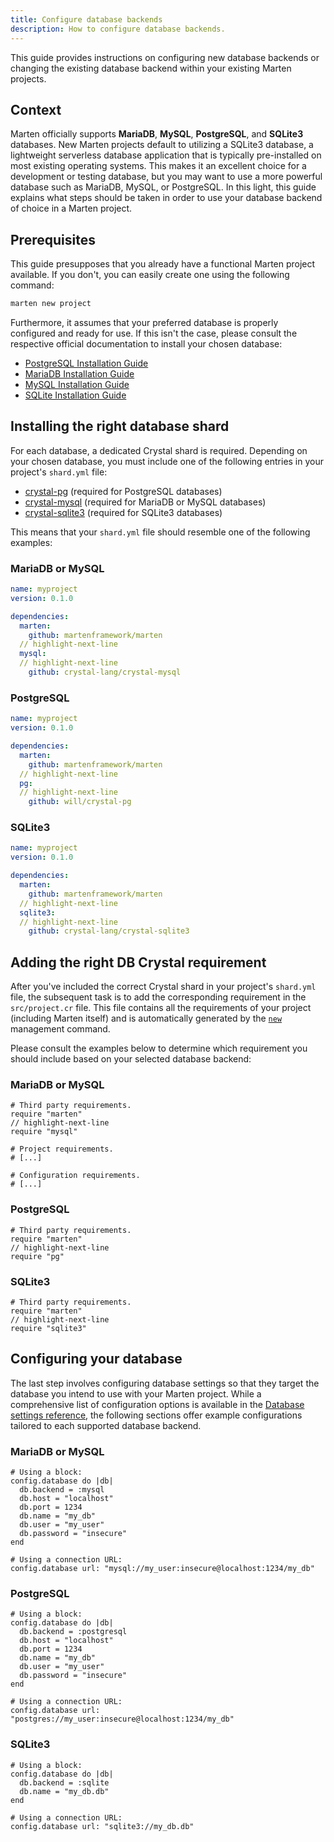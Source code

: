 ```yaml
---
title: Configure database backends
description: How to configure database backends.
---
```


This guide provides instructions on configuring new database backends or changing the existing database backend within your existing Marten projects.

## Context

Marten officially supports **MariaDB**, **MySQL**, **PostgreSQL**, and **SQLite3** databases. New Marten projects default to utilizing a SQLite3 database, a lightweight serverless database application that is typically pre-installed on most existing operating systems. This makes it an excellent choice for a development or testing database, but you may want to use a more powerful database such as MariaDB, MySQL, or PostgreSQL. In this light, this guide explains what steps should be taken in order to use your database backend of choice in a Marten project.

## Prerequisites

This guide presupposes that you already have a functional Marten project available. If you don't, you can easily create one using the following command:

```bash
marten new project
```

Furthermore, it assumes that your preferred database is properly configured and ready for use. If this isn't the case, please consult the respective official documentation to install your chosen database:

* [PostgreSQL Installation Guide](https://wiki.postgresql.org/wiki/Detailed_installation_guides)
* [MariaDB Installation Guide](https://mariadb.com/kb/en/getting-installing-and-upgrading-mariadb)
* [MySQL Installation Guide](https://dev.mysql.com/doc/refman/8.0/en/installing.html)
* [SQLite Installation Guide](https://www.tutorialspoint.com/sqlite/sqlite_installation.htm)

## Installing the right database shard

For each database, a dedicated Crystal shard is required. Depending on your chosen database, you must include one of the following entries in your project's `shard.yml` file:

* [crystal-pg](https://github.com/will/crystal-pg) (required for PostgreSQL databases)
* [crystal-mysql](https://github.com/crystal-lang/crystal-mysql) (required for MariaDB or MySQL databases)
* [crystal-sqlite3](https://github.com/crystal-lang/crystal-sqlite3) (required for SQLite3 databases)

This means that your `shard.yml` file should resemble one of the following examples:

### MariaDB or MySQL

```yaml
name: myproject
version: 0.1.0

dependencies:
  marten:
    github: martenframework/marten
  // highlight-next-line
  mysql:
  // highlight-next-line
    github: crystal-lang/crystal-mysql
```

### PostgreSQL

```yaml
name: myproject
version: 0.1.0

dependencies:
  marten:
    github: martenframework/marten
  // highlight-next-line
  pg:
  // highlight-next-line
    github: will/crystal-pg
```

### SQLite3

```yaml
name: myproject
version: 0.1.0

dependencies:
  marten:
    github: martenframework/marten
  // highlight-next-line
  sqlite3:
  // highlight-next-line
    github: crystal-lang/crystal-sqlite3
```

## Adding the right DB Crystal requirement

After you've included the correct Crystal shard in your project's `shard.yml` file, the subsequent task is to add the corresponding requirement in the `src/project.cr` file. This file contains all the requirements of your project (including Marten itself) and is automatically generated by the [`new`](../reference/management-commands.md#new) management command.

Please consult the examples below to determine which requirement you should include based on your selected database backend:

### MariaDB or MySQL

```crystal
# Third party requirements.
require "marten"
// highlight-next-line
require "mysql"

# Project requirements.
# [...]

# Configuration requirements.
# [...]
```

### PostgreSQL

```crystal
# Third party requirements.
require "marten"
// highlight-next-line
require "pg"
```

### SQLite3

```crystal
# Third party requirements.
require "marten"
// highlight-next-line
require "sqlite3"
```

## Configuring your database

The last step involves configuring database settings so that they target the database you intend to use with your Marten project. While a comprehensive list of configuration options is available in the [Database settings reference](../reference/settings.md#database-settings), the following sections offer example configurations tailored to each supported database backend.

### MariaDB or MySQL

```crystal
# Using a block:
config.database do |db|
  db.backend = :mysql
  db.host = "localhost"
  db.port = 1234
  db.name = "my_db"
  db.user = "my_user"
  db.password = "insecure"
end

# Using a connection URL:
config.database url: "mysql://my_user:insecure@localhost:1234/my_db"
```

### PostgreSQL

```crystal
# Using a block:
config.database do |db|
  db.backend = :postgresql
  db.host = "localhost"
  db.port = 1234
  db.name = "my_db"
  db.user = "my_user"
  db.password = "insecure"
end

# Using a connection URL:
config.database url: "postgres://my_user:insecure@localhost:1234/my_db"
```

### SQLite3

```crystal
# Using a block:
config.database do |db|
  db.backend = :sqlite
  db.name = "my_db.db"
end

# Using a connection URL:
config.database url: "sqlite3://my_db.db"
```
